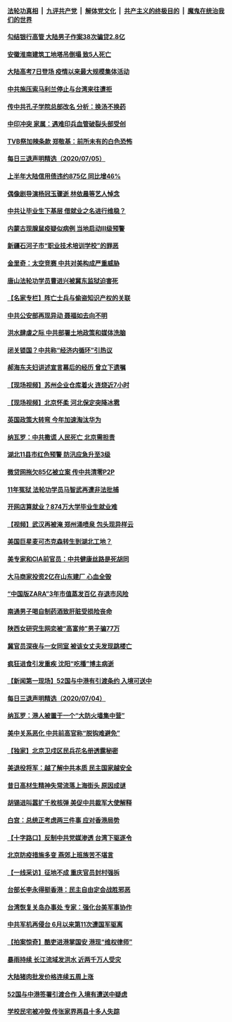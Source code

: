 ####  [法轮功真相](../../../../basic/blob/master/README.md?t=07061502) &nbsp;|&nbsp; [九评共产党](../../../../9ping.md/blob/master/README.md?t=07061502) &nbsp;|&nbsp; [解体党文化](../../../../jtdwh.md/blob/master/README.md?t=07061502)  &nbsp;|&nbsp; [共产主义的终极目的](../../../../gczydzjmd.md/blob/master/README.md?t=07061502) &nbsp;|&nbsp; [魔鬼在统治我们的世界](../../../../mgztzwmdsj.md/blob/master/README.md?t=07061502) 

#### [勾结银行高管 大陆男子作案38次骗贷2.8亿](../pages/nsc413/n12235026.md?t=07061502) 

#### [安徽淮南建筑工地塔吊倒塌 致5人死亡](../pages/nsc413/n12235455.md?t=07061502) 

#### [大陆高考7日登场 疫情以来最大规模集体活动](../pages/nsc413/n12235290.md?t=07061502) 


#### [中共施压索马利兰停止与台湾来往遭拒](../pages/nsc413/n12235177.md?t=07061502) 

#### [传中共孔子学院总部改名 分析：换汤不换药](../pages/nsc413/n12235084.md?t=07061502) 

#### [中印冲突 家属：遇难印兵血管破裂头部受创](../pages/nsc413/n12235064.md?t=07061502) 

#### [TVB祭加辣条款 郑敬基：前所未有的白色恐怖](../pages/nsc413/n12234872.md?t=07061502) 

#### [每日三退声明精选（2020/07/05）](../pages/nsc413/n12234896.md?t=07061502) 

#### [上半年大陆信用债违约875亿 同比增46%](../pages/nsc413/n12234787.md?t=07061502) 

#### [偶像剧导演杨冠玉骤逝 林依晨等艺人悼念](../pages/nsc413/n12234607.md?t=07061502) 

#### [中共让毕业生下基层 借就业之名进行维稳？](../pages/nsc413/n12234643.md?t=07061502) 

#### [内蒙古现腺鼠疫疑似病例 当地启动Ⅲ级预警](../pages/nsc413/n12234567.md?t=07061502) 

#### [新疆石河子市“职业技术培训学校”的罪恶](../pages/nsc413/n12234341.md?t=07061502) 

#### [金里奇：太空竞赛 中共对美构成严重威胁](../pages/nsc413/n12234710.md?t=07061502) 

#### [唐山法轮功学员曹进兴被冀东监狱迫害死](../pages/nsc413/n12233897.md?t=07061502) 

#### [【名家专栏】阵亡士兵与偷盗知识产权的关联](../pages/nsc413/n12234199.md?t=07061502) 

#### [中共公安部再现异动 聂福如去向不明](../pages/nsc413/n12234426.md?t=07061502) 

#### [洪水肆虐之际 中共部署土地政策和媒体洗脑](../pages/nsc413/n12234528.md?t=07061502) 

#### [闭关锁国？中共称“经济内循环”引热议](../pages/nsc413/n12234416.md?t=07061502) 

#### [郝海东夫妇讲述宣言幕后的经历 曾立下遗嘱](../pages/nsc413/n12234136.md?t=07061502) 

#### [【现场视频】苏州企业仓库着火 连烧近7小时](../pages/nsc413/n12234173.md?t=07061502) 

#### [【现场视频】北京怀柔 河北保定突降冰雹](../pages/nsc413/n12234131.md?t=07061502) 

#### [英国政策大转弯 今年加速淘汰华为](../pages/nsc413/n12234119.md?t=07061502) 


#### [纳瓦罗：中共撒谎 人民死亡 北京需担责](../pages/nsc413/n12233467.md?t=07061502) 

#### [湖北11县市红色预警 防汛应急升至3级](../pages/nsc413/n12233907.md?t=07061502) 

#### [微贷网拖欠85亿被立案 传中共清零P2P](../pages/nsc413/n12233800.md?t=07061502) 

#### [11年冤狱 法轮功学员马智武再遭非法批捕](../pages/nsc413/n12230577.md?t=07061502) 

#### [开网店算就业？874万大学毕业生就业难](../pages/nsc413/n12233886.md?t=07061502) 

#### [【视频】武汉再被淹 郑州涌喷泉 包头现异样云](../pages/nsc413/n12233859.md?t=07061502) 

#### [美国巨星麦可杰克森转生到湖北工地？](../pages/nsc413/n12233623.md?t=07061502) 

#### [美专家和CIA前官员：中共健康丝路是死胡同](../pages/nsc413/n12217750.md?t=07061502) 

#### [大马商家投资2亿在山东建厂 心血全毁](../pages/nsc413/n12233792.md?t=07061502) 

#### [“中国版ZARA”3年市值蒸发百亿 存退市风险](../pages/nsc413/n12233498.md?t=07061502) 

#### [南通男子喝自制药酒致肝脏受损险丧命](../pages/nsc413/n12233669.md?t=07061502) 

#### [陕西女研究生网恋被“高富帅”男子骗77万](../pages/nsc413/n12233594.md?t=07061502) 

#### [冀官员深夜与一女同室 被该女丈夫发现跳楼亡](../pages/nsc413/n12233457.md?t=07061502) 

#### [疯狂进食引发重疾 沈阳“吃播”博主病逝](../pages/nsc413/n12233588.md?t=07061502) 

#### [【新闻第一现场】52国与中港有引渡条约 入境可送中](../pages/nsc413/n12233532.md?t=07061502) 

#### [每日三退声明精选（2020/07/04）](../pages/nsc413/n12233206.md?t=07061502) 

#### [纳瓦罗：港人被置于一个“大防火墙集中营”](../pages/nsc413/n12233112.md?t=07061502) 

#### [美中关系恶化 中共前高官称“脱钩难避免”](../pages/nsc413/n12232936.md?t=07061502) 

#### [【独家】北京卫戍区民兵花名册透露秘密](../pages/nsc413/n12165121.md?t=07061502) 

#### [美退役将军：越了解中共本质 民主国家越安全](../pages/nsc413/n12232962.md?t=07061502) 

#### [昔日高材生精神失常流落上海街头 原因成谜](../pages/nsc413/n12232795.md?t=07061502) 

#### [胡锡进叫嚣扩千枚核弹 美促中共裁军大使解释](../pages/nsc413/n12231558.md?t=07061502) 

#### [白宫：总统正考虑两三件事 应对香港局势](../pages/nsc413/n12232772.md?t=07061502) 

#### [【十字路口】反制中共党媒渗透 台湾下驱逐令](../pages/nsc413/n12231666.md?t=07061502) 

#### [北京防疫措施多变 燕郊上班族苦不堪言](../pages/nsc413/n12232325.md?t=07061502) 

#### [【一线采访】征地不成 重庆官员封村强拆](../pages/nsc413/n12232323.md?t=07061502) 

#### [台部长李永得挺香港：民主自由定会战胜邪恶](../pages/nsc413/n12232596.md?t=07061502) 

#### [台湾恢复关岛办事处 专家：强化台美军事协作](../pages/nsc413/n12232528.md?t=07061502) 

#### [中共军机再侵台 6月以来第11次遭国军驱离](../pages/nsc413/n12232407.md?t=07061502) 

#### [【拍案惊奇】酷吏进港掌国安 港现“维权律师”](../pages/nsc413/n12231629.md?t=07061502) 


#### [暴雨持续 长江流域发洪水 近两千万人受灾](../pages/nsc413/n12231677.md?t=07061502) 

#### [大陆猪肉批发价格连续五周上涨](../pages/nsc413/n12231800.md?t=07061502) 

#### [52国与中港签署引渡合作 入境有遭送中疑虑](../pages/nsc413/n12232103.md?t=07061502) 

#### [学校民宅被冲毁 传张家界两县十多人失踪](../pages/nsc413/n12231983.md?t=07061502) 

